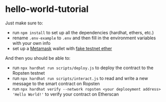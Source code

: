 # hello-world-tutorial


Just make sure to:
- run `npm install` to set up all the dependencies (hardhat, ethers, etc.)
- rename `.env-example` to `.env` and then fill in the environment variables with your own info
- set up a [Metamask](https://metamask.io/download.html) wallet with [fake testnet ether](https://faucet.dimensions.network/)

And then you should be able to:
- run `npx hardhat run scripts/deploy.js` to deploy the contract to the Ropsten testnet
- run `npx hardhat run scripts/interact.js` to read and write a new message to the smart contract on Ropsten
- run `npx hardhat verify --network ropsten <your deplooyment address> 'Hello World!'` to verify your contract on Etherscan
